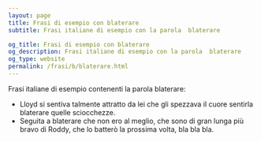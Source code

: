 ```yaml
---
layout: page
title: Frasi di esempio con blaterare 
subtitle: Frasi italiane di esempio con la parola  blaterare

og_title: Frasi di esempio con blaterare 
og_description: Frasi italiane di esempio con la parola  blaterare
og_type: website
permalink: /frasi/b/blaterare.html
---
```


Frasi italiane di esempio contenenti la parola blaterare:


- Lloyd si sentiva talmente attratto da lei che gli spezzava il cuore sentirla blaterare quelle sciocchezze.
- Seguita a blaterare che non ero al meglio, che sono di gran lunga più bravo di Roddy, che lo batterò la prossima volta, bla bla bla.
